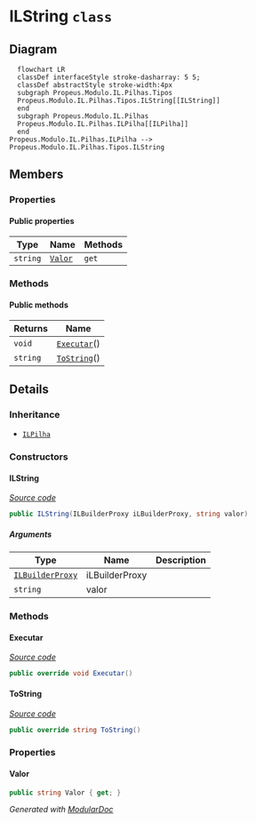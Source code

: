 # ILString `class`

## Diagram
```mermaid
  flowchart LR
  classDef interfaceStyle stroke-dasharray: 5 5;
  classDef abstractStyle stroke-width:4px
  subgraph Propeus.Modulo.IL.Pilhas.Tipos
  Propeus.Modulo.IL.Pilhas.Tipos.ILString[[ILString]]
  end
  subgraph Propeus.Modulo.IL.Pilhas
  Propeus.Modulo.IL.Pilhas.ILPilha[[ILPilha]]
  end
Propeus.Modulo.IL.Pilhas.ILPilha --> Propeus.Modulo.IL.Pilhas.Tipos.ILString
```

## Members
### Properties
#### Public  properties
| Type | Name | Methods |
| --- | --- | --- |
| `string` | [`Valor`](#valor) | `get` |

### Methods
#### Public  methods
| Returns | Name |
| --- | --- |
| `void` | [`Executar`](#executar)() |
| `string` | [`ToString`](#tostring)() |

## Details
### Inheritance
 - [
`ILPilha`
](../ILPilha.md)

### Constructors
#### ILString
[*Source code*](https://github.com///blob//src/Propeus.Modulo.Abstrato/Util/Strings/Helper.cs#L48)
```csharp
public ILString(ILBuilderProxy iLBuilderProxy, string valor)
```
##### Arguments
| Type | Name | Description |
| --- | --- | --- |
| [`ILBuilderProxy`](../../proxy/ILBuilderProxy.md) | iLBuilderProxy |   |
| `string` | valor |   |

### Methods
#### Executar
[*Source code*](https://github.com///blob//src/Propeus.Modulo.Dinamico/ModuloInformacao.cs#L111)
```csharp
public override void Executar()
```

#### ToString
[*Source code*](https://github.com///blob//src/Propeus.Modulo.Dinamico/ModuloInformacao.cs#L227)
```csharp
public override string ToString()
```

### Properties
#### Valor
```csharp
public string Valor { get; }
```

*Generated with* [*ModularDoc*](https://github.com/hailstorm75/ModularDoc)
